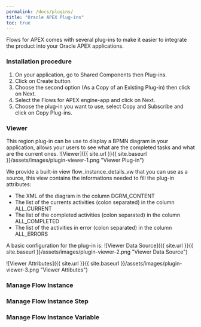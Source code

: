 ```yaml
---
permalink: /docs/plugins/
title: "Oracle APEX Plug-ins"
toc: true
---
```

Flows for APEX comes with several plug-ins to make it easier to integrate the product into your Oracle APEX applications.

### Installation procedure
1. On your application, go to Shared Components then Plug-ins.
2. Click on Create button
3. Choose the second option (As a Copy of an Existing Plug-in) then click on Next.
4. Select the Flows for APEX engine-app and click on Next.
5. Choose the plug-in you want to use, select Copy and Subscribe and click on Copy Plug-ins.

### Viewer
This region plug-in can be use to display a BPMN diagram in your application, allows your users to see what are the completed tasks and what are the current ones. 
![Viewer]({{ site.url }}{{ site.baseurl }}/assets/images/plugin-viewer-1.png "Viewer Plug-in")

We provide a built-in view flow_instance_details_vw that you can use as a source, this view contains the informations needed to fill the plug-in attributes:
- The XML of the diagram in the column DGRM_CONTENT
- The list of the currents activities (colon separated) in the column ALL_CURRENT
- The list of the completed activities (colon separated) in the column ALL_COMPLETED
- The list of the activities in error (colon separated) in the column ALL_ERRORS

A basic configuration for the plug-in is: 
![Viewer Data Source]({{ site.url }}{{ site.baseurl }}/assets/images/plugin-viewer-2.png "Viewer Data Source")

![Viewer Attributes]({{ site.url }}{{ site.baseurl }}/assets/images/plugin-viewer-3.png "Viewer Attibutes")

### Manage Flow Instance

### Manage Flow Instance Step

### Manage Flow Instance Variable
